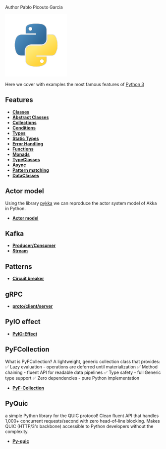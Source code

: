 Author Pablo Picouto Garcia 

![My image](img/python.png)

Here we cover with examples the most famous features of [Python 3](https://www.python.org/) 

## Features

* **[Classes](com/politrons/features/Classes.py)**
* **[Abstract Classes](com/politrons/features/AbstractClasses.py)**
* **[Collections](com/politrons/features/Collections.py)**
* **[Conditions](com/politrons/features/Conditions.py)**
* **[Types](com/politrons/features/Types.py)**
* **[Static Types](com/politrons/features/StaticType.py)**
* **[Error Handling](com/politrons/features/ErrorHandling.py)**
* **[Functions](com/politrons/features/Functions.py)**
* **[Monads](com/politrons/features/Monads.py)**
* **[TypeClasses](com/politrons/features/TypeClasses.py)**
* **[Async](com/politrons/features/AsyncFeature.py)**
* **[Pattern matching](com/politrons/features/PatternMatching.py)**
* **[DataClasses](com/politrons/features/DataClasses.py)**


## Actor model

Using the library [pykka](https://pykka.readthedocs.io/en/stable/) we can reproduce the actor system model of Akka 
in Python.
* **[Actor model](com/politrons/features/ActorModel.py)**

## Kafka

* **[Producer/Consumer](com/politrons/kafka/KafkaFeature.py)**
* **[Stream](com/politrons/kafka/KafkaStream.py)**

## Patterns

* **[Circuit breaker](com/politrons/patterns/CircuitBreaker.py)**

## gRPC

* **[proto/client/server](com/politrons/grpc)**

## PyIO effect

* **[PyIO-Effect](com/politrons/pyio-effect)**

## PyFCollection 

What is PyFCollection?
A lightweight, generic collection class that provides:
✅ Lazy evaluation - operations are deferred until materialization
✅ Method chaining - fluent API for readable data pipelines
✅ Type safety - full Generic type support
✅ Zero dependencies - pure Python implementation

* **[PyF-Collection](com/politrons/pyf-collection)**

## PyQuic

 a simple Python library for the QUIC protocol!
Clean fluent API that handles 1,000+ concurrent requests/second with zero head-of-line blocking. 
 Makes QUIC (HTTP/3's backbone) accessible to Python developers without the complexity.

* **[Py-quic](com/politrons/py-quic)**